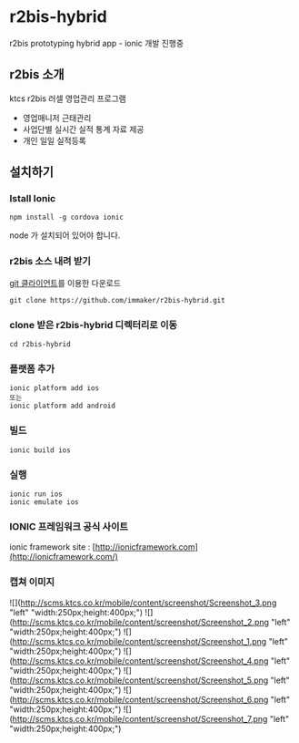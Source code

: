 
# r2bis-hybrid
r2bis prototyping hybrid app - ionic
개발 진행중

r2bis 소개
--
ktcs r2bis 러셀 영업관리 프로그램

- 영업매니저 근태관리
- 사업단별 실시간 실적 통계 자료 제공
- 개인 일일 실적등록

## 설치하기

### Istall Ionic

    npm install -g cordova ionic

node 가 설치되어 있어야 합니다.


### r2bis 소스 내려 받기

[git 클라이언트](http://git-scm.com)를 이용한 다운로드
    
    git clone https://github.com/immaker/r2bis-hybrid.git
    

### clone 받은 r2bis-hybrid 디렉터리로 이동 

    cd r2bis-hybrid

### 플랫폼 추가
	
    ionic platform add ios 
    또는
    ionic platform add android
    
### 빌드 

	ionic build ios 
    
### 실행
	
    ionic run ios
    ionic emulate ios
    
### IONIC 프레임워크 공식 사이트

ionic framework site : [http://ionicframework.com](http://ionicframework.com/)

### 캡쳐 이미지

![](http://scms.ktcs.co.kr/mobile/content/screenshot/Screenshot_3.png "left" "width:250px;height:400px;")
![](http://scms.ktcs.co.kr/mobile/content/screenshot/Screenshot_2.png "left" "width:250px;height:400px;")
![](http://scms.ktcs.co.kr/mobile/content/screenshot/Screenshot_1.png "left" "width:250px;height:400px;")
![](http://scms.ktcs.co.kr/mobile/content/screenshot/Screenshot_4.png "left" "width:250px;height:400px;")
![](http://scms.ktcs.co.kr/mobile/content/screenshot/Screenshot_5.png "left" "width:250px;height:400px;")
![](http://scms.ktcs.co.kr/mobile/content/screenshot/Screenshot_6.png "left" "width:250px;height:400px;")
![](http://scms.ktcs.co.kr/mobile/content/screenshot/Screenshot_7.png "left" "width:250px;height:400px;")